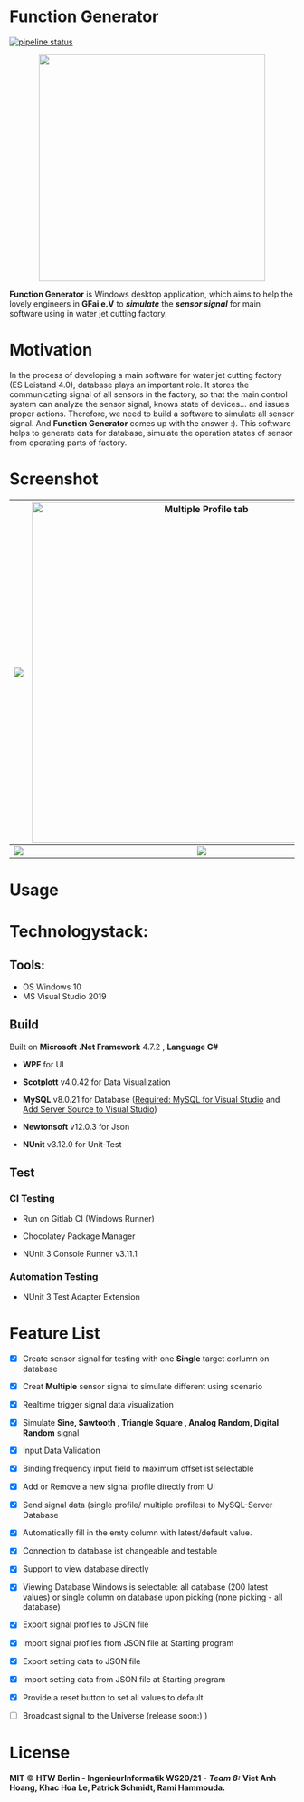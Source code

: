 # Function Generator
[![pipeline status](https://gitlab.rz.htw-berlin.de/softwareentwicklungsprojekt/wise2020-21/team8/badges/master/pipeline.svg)](https://gitlab.rz.htw-berlin.de/softwareentwicklungsprojekt/wise2020-21/team8/-/commits/master)

<p align="center">
  <img align="center" src="https://i.ibb.co/cXb3BVJ/Tab3.png" width="400">
</p>


**Function Generator** is Windows desktop application, which aims to help the lovely engineers in **GFai e.V** to ***simulate*** the ***sensor signal*** for main software using in water jet cutting factory. 


# Motivation

In the process of developing a main software for water jet cutting factory (ES Leistand 4.0), database plays an important role. It stores the communicating signal of all sensors in the factory, so that the main control system can analyze the sensor signal, knows state of devices… and issues proper actions. Therefore, we need to build a software to simulate all sensor signal. And **Function Generator** comes up with the answer :). This software helps to generate data for database, simulate the operation states of sensor from operating parts of factory.

# Screenshot
| ![](https://i.ibb.co/SPQT9xx/Image-002.png) |<img src="https://i.ibb.co/7kcMVLZ/Image-003.png" width="600" title = "Multiple Profile tab">|
:-------------------------:|:-------------------------:
|![](https://i.ibb.co/DC1RJnR/Image-004.png)  |![](https://i.ibb.co/Zxsz6nZ/Image-006.png)|

  
# Usage



# Technologystack:
## Tools:
- OS Windows 10
- MS Visual Studio 2019
## Build
Built on **Microsoft .Net Framework** 4.7.2 , **Language C#**

- **WPF** for UI

- **Scotplott** v4.0.42 for Data Visualization

- **MySQL** v8.0.21 for Database ([Required: MySQL for Visual Studio](https://dev.mysql.com/downloads/windows/visualstudio/) and [Add Server Source to Visual Studio](https://dev.mysql.com/doc/visual-studio/en/visual-studio-connection-server-explorer.html))

- **Newtonsoft** v12.0.3 for Json

- **NUnit** v3.12.0 for Unit-Test

## Test
### CI Testing
- Run on Gitlab CI (Windows Runner)

- Chocolatey Package Manager

- NUnit 3 Console Runner v3.11.1
### Automation Testing
- NUnit 3 Test Adapter Extension

# Feature List
- [x] Create sensor signal for testing with one **Single** target corlumn on database
- [x] Creat **Multiple** sensor signal to simulate different using scenario
- [x] Realtime trigger signal data visualization

- [x] Simulate **Sine, Sawtooth , Triangle Square , Analog Random, Digital Random** signal

- [x] Input Data Validation
- [x] Binding frequency input field to maximum offset ist selectable

- [x] Add or Remove a new signal profile directly from UI

- [x] Send signal data (single profile/ multiple profiles) to MySQL-Server Database
- [x] Automatically fill in the emty column with latest/default value.

- [x] Connection to database ist changeable and testable

- [x] Support to view database directly
- [x] Viewing Database Windows is selectable: all database (200 latest values) or single column on database upon picking (none picking - all database)

- [x] Export signal profiles to JSON file
- [x] Import signal profiles from JSON file at Starting program
- [x] Export setting data to JSON file
- [x] Import setting data from JSON file at Starting program

- [x] Provide a reset button to set all values to default
- [ ] Broadcast signal to the Universe (release soon:) )
# License
**MIT** © **HTW Berlin - IngenieurInformatik WS20/21** - ***Team 8:*** **Viet Anh Hoang, Khac Hoa Le, Patrick Schmidt, Rami Hammouda.**
